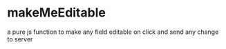 # makeMeEditable
a pure js function to make any field editable on click and send any change to server 
